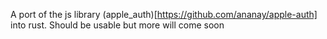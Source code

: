 A port of the js library (apple_auth)[https://github.com/ananay/apple-auth] into rust.
Should be usable but more will come soon

